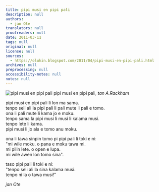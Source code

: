 ```yaml
---
title: pipi musi en pipi pali
description: null
authors:
  - jan Ote
translators: null
proofreaders: null
date: 2011-03-11
tags: null
original: null
license: null
sources:
  - https://olukin.blogspot.com/2011/04/pipi-musi-en-pipi-pali.html
archives: null
preprocessing: null
accessibility-notes: null
notes: null
---
```


![pipi musi en pipi pali](https://blogger.googleusercontent.com/img/b/R29vZ2xl/AVvXsEgHtfrvxTP5Kp5vOfOudxT2gZeFwjVCpzrW1Lz-nzqdi0HEjql7SurHEqbZ2HY19oTw-mwhHgWqTC3rm5XThCgZwdBWVz-8kpLGxVZQDgSJM6hvXV1PREPxjro1DhrQ4rBPFwKwSi_V0_Tx/s320/pipi-musi.png)
pipi musi en pipi pali, *tan A.Rackham*

pipi musi en pipi pali li lon ma sama.  \
tenpo seli ali la pipi pali li pali mute li pali e tomo.  \
ona li pali mute li kama jo e moku.  \
tenpo sama la pipi musi li musi li kalama musi.  \
tenpo lete li kama.  \
pipi musi li jo ala e tomo anu moku.

ona li tawa sinpin tomo pi pipi pali li toki e ni:  \
  "mi wile moku. o pana e moku tawa mi.  \
  mi pilin lete. o open e lupa.  \
  mi wile awen lon tomo sina".

taso pipi pali li toki e ni:  \
  "tenpo seli ali la sina kalama musi.  \
  tenpo ni la o tawa musi!"

*jan Ote*
